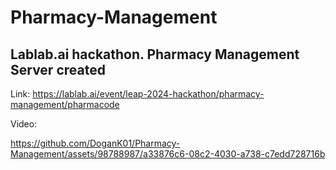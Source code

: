 # Pharmacy-Management

## Lablab.ai hackathon. Pharmacy Management Server created

Link: https://lablab.ai/event/leap-2024-hackathon/pharmacy-management/pharmacode

Video:



https://github.com/DoganK01/Pharmacy-Management/assets/98788987/a33876c6-08c2-4030-a738-c7edd728716b

